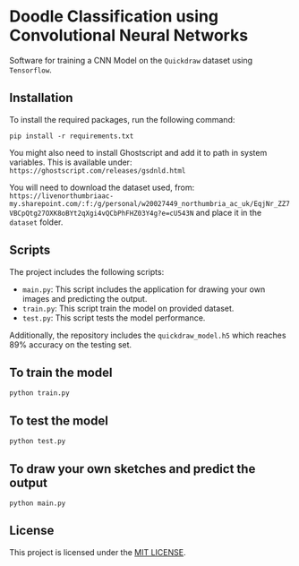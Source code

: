 # Doodle Classification using Convolutional Neural Networks

Software for training a CNN Model on the `Quickdraw` dataset using `Tensorflow`. 

## Installation

To install the required packages, run the following command:

```
pip install -r requirements.txt
```

You might also need to install Ghostscript and add it to path in system variables. This is available under:
`https://ghostscript.com/releases/gsdnld.html`

You will need to download the dataset used, from:
`https://livenorthumbriaac-my.sharepoint.com/:f:/g/personal/w20027449_northumbria_ac_uk/EqjNr_ZZ7VBCpQtg27OXK8oBYt2qXgi4vQCbPhFHZ03Y4g?e=cU543N`
and place it in the `dataset` folder.

## Scripts

The project includes the following scripts:

- `main.py`: This script includes the application for drawing your own images and predicting the output.
- `train.py`: This script train the model on provided dataset.
- `test.py`: This script tests the model performance.

Additionally, the repository includes the `quickdraw_model.h5` which reaches 89% accuracy on the testing set.


## To train the model
```
python train.py
```

## To test the model
```
python test.py
```

## To draw your own sketches and predict the output
```
python main.py
```

## License

This project is licensed under the [MIT LICENSE](LICENSE.md).
